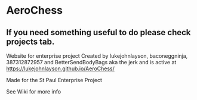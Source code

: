 # AeroChess
## If you need something useful to do please check projects tab.
Website for enterprise project
Created by lukejohnlayson, baconeggninja, 387312872957
 and BetterSendBodyBags aka the jerk and is active at https://lukejohnlayson.github.io/AeroChess/

Made for the St Paul Enterprise Project  

See Wiki for more info
